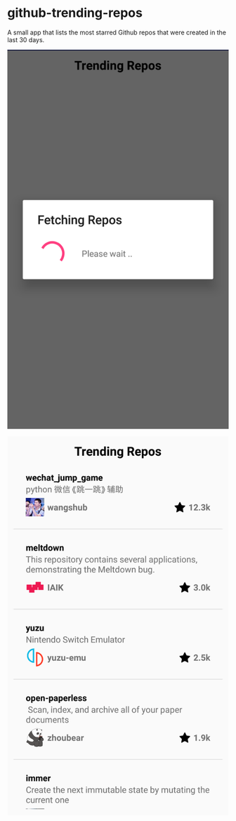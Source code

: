 # github-trending-repos
A small app that lists the most starred Github repos that were created in the last 30 days.

![alt text](https://github.com/aminefilali1/github-trending-repos/blob/master/screenshots/20180116_204045.png)

![alt text](https://github.com/aminefilali1/github-trending-repos/blob/master/screenshots/20180116_204707.png)

